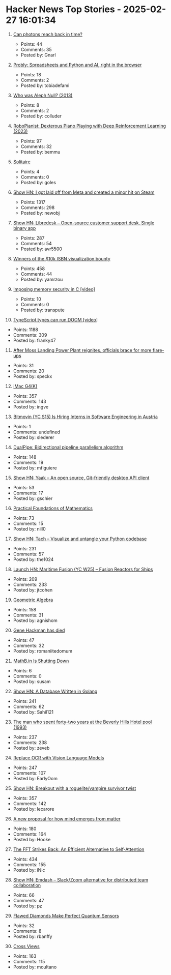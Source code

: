 # Hacker News Top Stories - 2025-02-27 16:01:34

1. [Can photons reach back in time?](https://drgblackwell.substack.com/p/time-warp-delayed-choice-quantum)
   - Points: 44
   - Comments: 35
   - Posted by: Gnarl

2. [Probly: Spreadsheets and Python and AI, right in the browser](https://github.com/PragmaticMachineLearning/probly)
   - Points: 18
   - Comments: 2
   - Posted by: tobiadefami

3. [Who was Aleph Null? (2013)](http://bit-player.org/2013/who-was-aleph-null)
   - Points: 8
   - Comments: 2
   - Posted by: colluder

4. [RoboPianist: Dexterous Piano Playing with Deep Reinforcement Learning (2023)](https://kzakka.com/robopianist/#demo)
   - Points: 97
   - Comments: 32
   - Posted by: bemmu

5. [Solitaire](https://localthunk.com/blog/solitaire)
   - Points: 4
   - Comments: 0
   - Posted by: goles

6. [Show HN: I got laid off from Meta and created a minor hit on Steam](undefined)
   - Points: 1317
   - Comments: 298
   - Posted by: newobj

7. [Show HN: Libredesk – Open-source customer support desk. Single binary app](https://github.com/abhinavxd/libredesk)
   - Points: 287
   - Comments: 54
   - Posted by: avr5500

8. [Winners of the $10k ISBN visualization bounty](https://annas-archive.org/blog/all-isbns-winners.html)
   - Points: 458
   - Comments: 44
   - Posted by: yamrzou

9. [Imposing memory security in C [video]](https://fosdem.org/2025/schedule/event/fosdem-2025-6606-imposing-memory-security-in-c/)
   - Points: 10
   - Comments: 0
   - Posted by: transpute

10. [TypeScript types can run DOOM [video]](https://www.youtube.com/watch?v=0mCsluv5FXA)
   - Points: 1188
   - Comments: 309
   - Posted by: franky47

11. [After Moss Landing Power Plant reignites, officials brace for more flare-ups](https://www.sfgate.com/bayarea/article/moss-landing-fire-reignites-20176063.php)
   - Points: 31
   - Comments: 20
   - Posted by: speckx

12. [iMac G4(K)](https://jcs.org/2025/02/26/imacg4k)
   - Points: 357
   - Comments: 143
   - Posted by: ingve

13. [Bitmovin (YC S15) Is Hiring Interns in Software Engineering in Austria](https://bitmovin.com/careers/7863755002/)
   - Points: 1
   - Comments: undefined
   - Posted by: slederer

14. [DualPipe: Bidirectional pipeline parallelism algorithm](https://github.com/deepseek-ai/DualPipe)
   - Points: 148
   - Comments: 19
   - Posted by: mfiguiere

15. [Show HN: Yaak – An open source, Git-friendly desktop API client](https://yaak.app)
   - Points: 53
   - Comments: 17
   - Posted by: gschier

16. [Practical Foundations of Mathematics](https://www.paultaylor.eu/prafm/html/index.html)
   - Points: 73
   - Comments: 15
   - Posted by: nill0

17. [Show HN: Tach – Visualize and untangle your Python codebase](https://github.com/gauge-sh/tach)
   - Points: 231
   - Comments: 57
   - Posted by: the1024

18. [Launch HN: Maritime Fusion (YC W25) – Fusion Reactors for Ships](undefined)
   - Points: 209
   - Comments: 233
   - Posted by: jtcohen

19. [Geometric Algebra](https://bivector.net/)
   - Points: 158
   - Comments: 31
   - Posted by: agnishom

20. [Gene Hackman has died](https://www.nytimes.com/2025/02/27/obituaries/gene-hackman-dead.html)
   - Points: 47
   - Comments: 32
   - Posted by: romaniitedomum

21. [MathB.in Is Shutting Down](https://susam.net/mathbin-is-shutting-down.html)
   - Points: 6
   - Comments: 0
   - Posted by: susam

22. [Show HN: A Database Written in Golang](https://github.com/Sahilb315/AtomixDB)
   - Points: 241
   - Comments: 62
   - Posted by: Sahil121

23. [The man who spent forty-two years at the Beverly Hills Hotel pool (1993)](https://www.newyorker.com/magazine/1993/02/22/beverly-hills-hotel-paradise-lost)
   - Points: 237
   - Comments: 238
   - Posted by: zeveb

24. [Replace OCR with Vision Language Models](https://github.com/vlm-run/vlmrun-cookbook/blob/main/notebooks/01_schema_showcase.ipynb)
   - Points: 247
   - Comments: 107
   - Posted by: EarlyOom

25. [Show HN: Breakout with a roguelite/vampire survivor twist](https://breakout.lecaro.me/)
   - Points: 357
   - Comments: 142
   - Posted by: lecarore

26. [A new proposal for how mind emerges from matter](https://www.noemamag.com/a-radical-new-proposal-for-how-mind-emerges-from-matter/)
   - Points: 180
   - Comments: 164
   - Posted by: Hooke

27. [The FFT Strikes Back: An Efficient Alternative to Self-Attention](https://arxiv.org/abs/2502.18394)
   - Points: 434
   - Comments: 155
   - Posted by: iNic

28. [Show HN: Emdash – Slack/Zoom alternative for distributed team collaboration](https://emdash.io/)
   - Points: 66
   - Comments: 47
   - Posted by: pz

29. [Flawed Diamonds Make Perfect Quantum Sensors](https://spectrum.ieee.org/quantum-sensors-2671182149)
   - Points: 32
   - Comments: 8
   - Posted by: rbanffy

30. [Cross Views](https://moultano.wordpress.com/2025/02/24/you-should-make-cross-views/)
   - Points: 163
   - Comments: 115
   - Posted by: moultano

